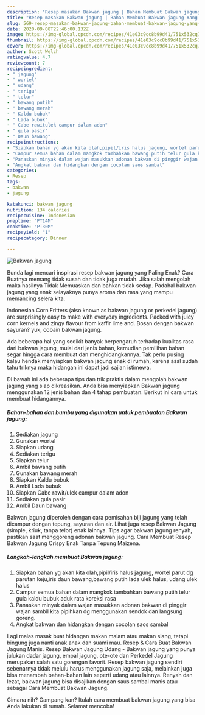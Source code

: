 ```yaml
---
description: "Resep masakan Bakwan jagung | Bahan Membuat Bakwan jagung Yang Paling Enak"
title: "Resep masakan Bakwan jagung | Bahan Membuat Bakwan jagung Yang Paling Enak"
slug: 569-resep-masakan-bakwan-jagung-bahan-membuat-bakwan-jagung-yang-paling-enak
date: 2020-09-08T22:46:00.132Z
image: https://img-global.cpcdn.com/recipes/41e03c9cc8b99d41/751x532cq70/bakwan-jagung-foto-resep-utama.jpg
thumbnail: https://img-global.cpcdn.com/recipes/41e03c9cc8b99d41/751x532cq70/bakwan-jagung-foto-resep-utama.jpg
cover: https://img-global.cpcdn.com/recipes/41e03c9cc8b99d41/751x532cq70/bakwan-jagung-foto-resep-utama.jpg
author: Scott Welch
ratingvalue: 4.7
reviewcount: 7
recipeingredient:
- " jagung"
- " wortel"
- " udang"
- " terigu"
- " telur"
- " bawang putih"
- " bawang merah"
- " Kaldu bubuk"
- " Lada bubuk"
- " Cabe rawitulek campur dalam adon"
- " gula pasir"
- " Daun bawang"
recipeinstructions:
- "Siapkan bahan yg akan kita olah,pipil/iris halus jagung, wortel parut dg parutan keju,iris daun bawang,bawang putih lada ulek halus, udang ulek halus"
- "Campur semua bahan dalam mangkok tambahkan bawang putih telur gula kaldu bubuk aduk rata koreksi rasa"
- "Panaskan minyak dalam wajan masukkan adonan bakwan di pinggir wajan sambil kita pipihkan dg menggunakan sendok dan langsung goreng."
- "Angkat bakwan dan hidangkan dengan cocolan saos sambal"
categories:
- Resep
tags:
- bakwan
- jagung

katakunci: bakwan jagung 
nutrition: 134 calories
recipecuisine: Indonesian
preptime: "PT14M"
cooktime: "PT30M"
recipeyield: "1"
recipecategory: Dinner

---
```



![Bakwan jagung](https://img-global.cpcdn.com/recipes/41e03c9cc8b99d41/751x532cq70/bakwan-jagung-foto-resep-utama.jpg)

Bunda lagi mencari inspirasi resep bakwan jagung yang Paling Enak? Cara Buatnya memang tidak susah dan tidak juga mudah. Jika salah mengolah maka hasilnya Tidak Memuaskan dan bahkan tidak sedap. Padahal bakwan jagung yang enak selayaknya punya aroma dan rasa yang mampu memancing selera kita.

Indonesian Corn Fritters (also known as bakwan jagung or perkedel jagung) are surprisingly easy to make with everyday ingredients. Packed with juicy corn kernels and zingy flavour from kaffir lime and. Bosan dengan bakwan sayuran? yuk, cobain bakwan jagung.

Ada beberapa hal yang sedikit banyak berpengaruh terhadap kualitas rasa dari bakwan jagung, mulai dari jenis bahan, kemudian pemilihan bahan segar hingga cara membuat dan menghidangkannya. Tak perlu pusing kalau hendak menyiapkan bakwan jagung enak di rumah, karena asal sudah tahu triknya maka hidangan ini dapat jadi sajian istimewa.


Di bawah ini ada beberapa tips dan trik praktis dalam mengolah bakwan jagung yang siap dikreasikan. Anda bisa menyiapkan Bakwan jagung menggunakan 12 jenis bahan dan 4 tahap pembuatan. Berikut ini cara untuk membuat hidangannya.

<!--inarticleads1-->

##### Bahan-bahan dan bumbu yang digunakan untuk pembuatan Bakwan jagung:

1. Sediakan  jagung
1. Gunakan  wortel
1. Siapkan  udang
1. Sediakan  terigu
1. Siapkan  telur
1. Ambil  bawang putih
1. Gunakan  bawang merah
1. Siapkan  Kaldu bubuk
1. Ambil  Lada bubuk
1. Siapkan  Cabe rawit/ulek campur dalam adon
1. Sediakan  gula pasir
1. Ambil  Daun bawang


Bakwan jagung diperoleh dengan cara pemisahan biji jagung yang telah dicampur dengan tepung, sayuran dan air. Lihat juga resep Bakwan Jagung (simple, kriuk, tanpa telor) enak lainnya. Tips agar bakwan jagung renyah, pastikan saat menggoreng adonan bakwan jagung. Cara Membuat Resep Bakwan Jagung Crispy Enak Tanpa Tepung Maizena. 

<!--inarticleads2-->

##### Langkah-langkah membuat Bakwan jagung:

1. Siapkan bahan yg akan kita olah,pipil/iris halus jagung, wortel parut dg parutan keju,iris daun bawang,bawang putih lada ulek halus, udang ulek halus
1. Campur semua bahan dalam mangkok tambahkan bawang putih telur gula kaldu bubuk aduk rata koreksi rasa
1. Panaskan minyak dalam wajan masukkan adonan bakwan di pinggir wajan sambil kita pipihkan dg menggunakan sendok dan langsung goreng.
1. Angkat bakwan dan hidangkan dengan cocolan saos sambal


Lagi malas masak buat hidangan makan malam atau makan siang, tetapi bingung juga nanti anak anak dan suami mau. Resep &amp; Cara Buat Bakwan Jagung Manis. Resep Bakwan Jagung Udang - Bakwan jagung yang punya julukan dadar jagung, empal jagung, ote-ote dan Perkedel Jagung merupakan salah satu gorengan favorit. Resep bakwan jagung sendiri sebenarnya tidak melulu harus menggunakan jagung saja, melainkan juga bisa menambah bahan-bahan lain seperti udang atau lainnya. Renyah dan lezat, bakwan jagung bisa disajikan dengan saus sambal manis atau sebagai Cara Membuat Bakwan Jagung. 

Gimana nih? Gampang kan? Itulah cara membuat bakwan jagung yang bisa Anda lakukan di rumah. Selamat mencoba!
